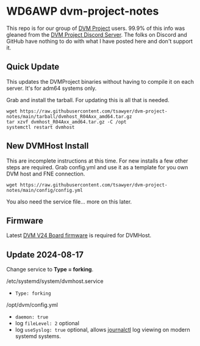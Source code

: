 # WD6AWP dvm-project-notes
This repo is for our group of [DVM Project](https://github.com/DVMProject/dvmhost) users.
99.9% of this info was gleaned from the [DVM Project Discord Server](https://discord.gg/3pBe8xgrEz).
The folks on Discord and GitHub have nothing to do with what I have posted here and don't support it.

## Quick Update
This updates the DVMProject binaries without having to compile it on each server. It's for adm64 systems only. 

Grab and install the tarball. For updating this is all that is needed.
```
wget https://raw.githubusercontent.com/tsawyer/dvm-project-notes/main/tarball/dvmhost_R04Axx_amd64.tar.gz
tar xzvf dvmhost_R04Axx_amd64.tar.gz -C /opt
systemctl restart dvmhost
```

## New DVMHost Install
This are incomplete instructions at this time. 
For new installs a few other steps are required. Grab config.yml and use it as a template for you own DVM host and FNE connection. 
```
wget https://raw.githubusercontent.com/tsawyer/dvm-project-notes/main/config/config.yml
```
You also need the service file... more on this later.

## Firmware
Latest [DVM V24 Board firmware](https://github.com/DVMProject/dvmv24) is required for DVMHost.

## Update 2024-08-17
Change service to **Type = forking**.

/etc/systemd/system/dvmhost.service
 * `Type: forking`

/opt/dvm/config.yml
 * `daemon: true`
 * log `fileLevel: 2` optional
 * log `useSyslog: true` optional, allows [journalctl](journalctl.md) log viewing on modern systemd systems.
